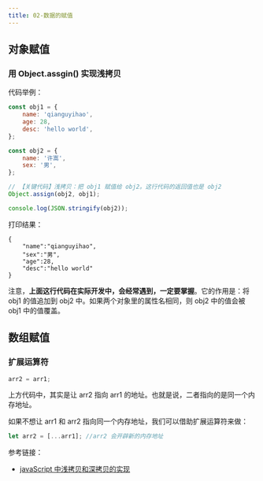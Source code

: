```yaml
---
title: 02-数据的赋值
---
```


## 对象赋值

### 用 Object.assgin() 实现浅拷贝

代码举例：

```js
const obj1 = {
	name: 'qianguyihao',
	age: 28,
	desc: 'hello world',
};

const obj2 = {
	name: '许嵩',
	sex: '男',
};

// 【关键代码】浅拷贝：把 obj1 赋值给 obj2。这行代码的返回值也是 obj2
Object.assign(obj2, obj1);

console.log(JSON.stringify(obj2));
```

打印结果：

```
{
    "name":"qianguyihao",
    "sex":"男",
    "age":28,
    "desc":"hello world"
}
```

注意，**上面这行代码在实际开发中，会经常遇到，一定要掌握**。它的作用是：将 obj1 的值追加到 obj2 中。如果两个对象里的属性名相同，则 obj2 中的值会被 obj1 中的值覆盖。

## 数组赋值

### 扩展运算符

```js
arr2 = arr1;
```

上方代码中，其实是让 arr2 指向 arr1 的地址。也就是说，二者指向的是同一个内存地址。

如果不想让 arr1 和 arr2 指向同一个内存地址，我们可以借助扩展运算符来做：

```javascript
let arr2 = [...arr1]; //arr2 会开辟新的内存地址
```

参考链接：

- [javaScript 中浅拷贝和深拷贝的实现](https://github.com/wengjq/Blog/issues/3)

